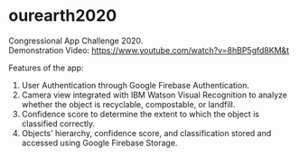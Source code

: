 # ourearth2020
Congressional App Challenge 2020.   
Demonstration Video: https://www.youtube.com/watch?v=8hBP5gfd8KM&t

Features of the app: 
1. User Authentication through Google Firebase Authentication.
2. Camera view integrated with IBM Watson Visual Recognition to analyze whether the object is recyclable, compostable, or landfill.
3. Confidence score to determine the extent to which the object is classified correctly.
4. Objects' hierarchy, confidence score, and classification stored and accessed using Google Firebase Storage.
